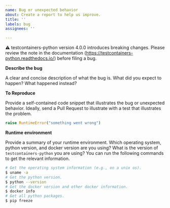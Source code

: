 ```yaml
---
name: Bug or unexpected behavior
about: Create a report to help us improve.
title: ''
labels: bug
assignees: ''

---
```


⚠️ testcontainers-python version 4.0.0 introduces breaking changes. Please review the note in the documentation (https://testcontainers-python.readthedocs.io/) before filing a bug.

**Describe the bug**

A clear and concise description of what the bug is. What did you expect to happen? What happened instead?

**To Reproduce**

Provide a self-contained code snippet that illustrates the bug or unexpected behavior. Ideally, send a Pull Request to illustrate with a test that illustrates the problem.

```python
raise RuntimeError("something went wrong")
```

**Runtime environment**

Provide a summary of your runtime environment. Which operating system, python version, and docker version are you using? What is the version of `testcontainers-python` you are using? You can run the following commands to get the relevant information.

```bash
# Get the operating system information (e.g., on a unix os).
$ uname -a
# Get the python version.
$ python --version
# Get the docker version and other docker information.
$ docker info
# Get all python packages.
$ pip freeze
```
